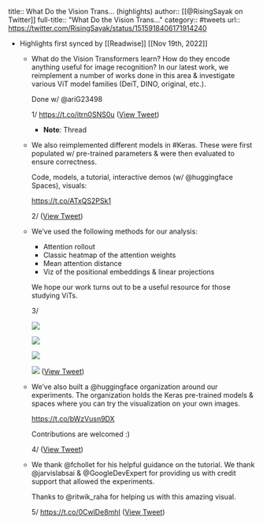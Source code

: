 title:: What Do the Vision Trans... (highlights)
author:: [[@RisingSayak on Twitter]]
full-title:: "What Do the Vision Trans..."
category:: #tweets
url:: https://twitter.com/RisingSayak/status/1515918406171914240

- Highlights first synced by [[Readwise]] [[Nov 19th, 2022]]
	- What do the Vision Transformers learn? How do they encode anything useful for image recognition? In our latest work, we reimplement a number of works done in this area & investigate various ViT model families (DeiT, DINO, original, etc.). 
	  
	  Done w/ @ariG23498 
	  
	  1/ https://t.co/itrn0SNS0u ([View Tweet](https://twitter.com/RisingSayak/status/1515918406171914240))
		- **Note**: Thread
	- We also reimplemented different models in #Keras. These were first populated w/ pre-trained parameters & were then evaluated to ensure correctness. 
	  
	  Code, models, a tutorial, interactive demos (w/ @huggingface Spaces), visuals: 
	  
	  https://t.co/ATxQS2PSk1
	  
	  2/ ([View Tweet](https://twitter.com/RisingSayak/status/1515918409065963532))
	- We’ve used the following methods for our analysis:
	  
	  * Attention rollout 
	  * Classic heatmap of the attention weights
	  * Mean attention distance
	  * Viz of the positional embeddings & linear projections
	  
	  We hope our work turns out to be a useful resource for those studying ViTs.
	  
	  3/ 
	  
	  ![](https://pbs.twimg.com/media/FQmfSyBaAAETIVM.png) 
	  
	  ![](https://pbs.twimg.com/media/FQmfSxPacAYjGeQ.png) 
	  
	  ![](https://pbs.twimg.com/media/FQmfSy_aQAA7jBe.png) 
	  
	  ![](https://pbs.twimg.com/media/FQmfSyTagAAFAXe.png) ([View Tweet](https://twitter.com/RisingSayak/status/1515918414677966849))
	- We’ve also built a @huggingface organization around our experiments. The organization holds the Keras pre-trained models & spaces where you can try the visualization on your own images. 
	  
	  https://t.co/bWzVusn9DX
	  
	  Contributions are welcomed :)
	  
	  4/ ([View Tweet](https://twitter.com/RisingSayak/status/1515918417785929730))
	- We thank @fchollet for his helpful guidance on the tutorial. We thank @jarvislabsai & @GoogleDevExpert for providing us with credit support that allowed the experiments. 
	  
	  Thanks to @ritwik_raha for helping us with this amazing visual.
	  
	  5/ https://t.co/0CwlDe8mhI ([View Tweet](https://twitter.com/RisingSayak/status/1515918429743874048))